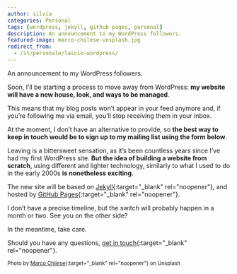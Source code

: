 ```yaml
---
author: silvia
categories: Personal
tags: [wordpress, jekyll, github pages, personal]
description: An announcement to my WordPress followers.
featured-image: marco-chilese-unsplash.jpg
redirect_from:
  - /it/personale/lascio-wordpress/
---
```

An announcement to my WordPress followers.

Soon, I’ll be starting a process to move away from WordPress: **my website will have a new house, look, and ways to be managed**.

<!--more-->

This means that my blog posts won’t appear in your feed anymore and, if you’re following me via email, you’ll stop receiving them in your inbox.

At the moment, I don’t have an alternative to provide, so **the best way to keep in touch would be to sign up to my mailing list using the form below**.

Leaving is a bittersweet sensation, as it’s been countless years since I’ve had my first WordPress site. **But the idea of building a website from scratch**, using different and lighter technology, similarly to what I used to do in the early 2000s **is nonetheless exciting**.

The new site will be based on [Jekyll](https://jekyllrb.com/){:target="_blank" rel="noopener"}, and hosted by [GitHub Pages](https://pages.github.com/){:target="_blank" rel="noopener"}.

I don’t have a precise timeline, but the switch will probably happen in a month or two. See you on the other side?

In the meantime, take care.

Should you have any questions, [get in touch](https://silviamaggidesign.com/get-in-touch-silviamaggi/){:target="_blank" rel="noopener"}.

<small>Photo by [Marco Chilese](https://unsplash.com/@chmarco){:target="_blank" rel="noopener"} on Unsplash</small>

